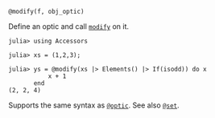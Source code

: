 ```
@modify(f, obj_optic)
```

Define an optic and call [`modify`](@ref) on it.

```jldoctest
julia> using Accessors

julia> xs = (1,2,3);

julia> ys = @modify(xs |> Elements() |> If(isodd)) do x
           x + 1
       end
(2, 2, 4)
```

Supports the same syntax as [`@optic`](@ref). See also [`@set`](@ref).
